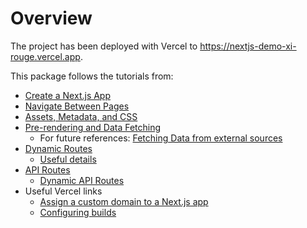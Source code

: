 # Overview

The project has been deployed with Vercel to https://nextjs-demo-xi-rouge.vercel.app.

This package follows the tutorials from:

- [Create a Next.js App](https://nextjs.org/learn/basics/create-nextjs-app)
- [Navigate Between Pages](https://nextjs.org/learn/basics/navigate-between-pages)
- [Assets, Metadata, and CSS](https://nextjs.org/learn/basics/assets-metadata-css)
- [Pre-rendering and Data Fetching](https://nextjs.org/learn/basics/data-fetching)
  - For future references: [Fetching Data from external sources](https://nextjs.org/learn/basics/data-fetching/getstaticprops-details)
- [Dynamic Routes](https://nextjs.org/learn/basics/dynamic-routes)
  - [Useful details](https://nextjs.org/learn/basics/dynamic-routes/dynamic-routes-details)
- [API Routes](https://nextjs.org/learn/basics/api-routes)
  - [Dynamic API Routes](https://nextjs.org/docs/api-routes/dynamic-api-routes)
- Useful Vercel links
  - [Assign a custom domain to a Next.js app](https://vercel.com/docs/custom-domains)
  - [Configuring builds](https://vercel.com/docs/concepts/deployments/build-step)